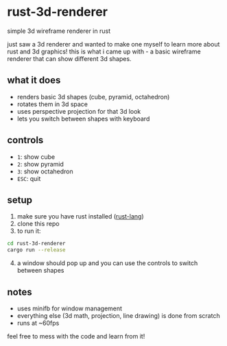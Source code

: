 # rust-3d-renderer
simple 3d wireframe renderer in rust

just saw a 3d renderer and wanted to make one myself to learn more about rust and 3d graphics! this is what i came up with - a basic wireframe renderer that can show different 3d shapes.

## what it does
- renders basic 3d shapes (cube, pyramid, octahedron)
- rotates them in 3d space
- uses perspective projection for that 3d look
- lets you switch between shapes with keyboard

## controls
- `1`: show cube
- `2`: show pyramid
- `3`: show octahedron
- `ESC`: quit

## setup
1. make sure you have rust installed ([rust-lang](https://www.rust-lang.org/tools/install))
2. clone this repo
3. to run it:
```bash
cd rust-3d-renderer
cargo run --release
```
4. a window should pop up and you can use the controls to switch between shapes

## notes
- uses minifb for window management
- everything else (3d math, projection, line drawing) is done from scratch
- runs at ~60fps

feel free to mess with the code and learn from it!